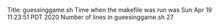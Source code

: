Title: guessinggame.sh
Time when the makefile was run was Sun Apr 19 11:23:51 PDT 2020
Number of lines in gueesinggame.sh 27
